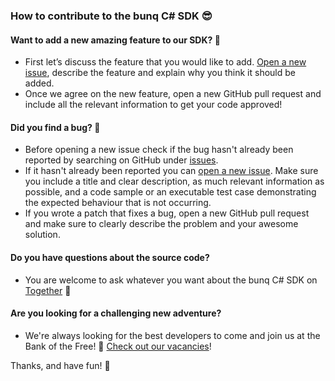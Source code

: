 ### How to contribute to the bunq C# SDK 😎

#### Want to add a new amazing feature to our SDK? 🚀
- First let’s discuss the feature that you would like to add. [Open a new issue](https://github.com/bunq/bunq-csharp/issues/new), describe the feature and explain why you think it should be added.
- Once we agree on the new feature, open a new GitHub pull request and include all the relevant information to get your code approved!

#### Did you find a bug? 🐛
- Before opening a new issue check if the bug hasn't already been reported by searching on GitHub under [issues](https://github.com/bunq/bunq-csharp/issues).  
- If it hasn't already been reported you can [open a new issue](https://github.com/bunq/bunq-csharp/issues/new). Make sure you include a title and clear description, as much relevant information as possible, and a code sample or an executable test case demonstrating the expected behaviour that is not occurring.
- If you wrote a patch that fixes a bug, open a new GitHub pull request and make sure to clearly describe the problem and your awesome solution. 

#### Do you have questions about the source code?
- You are welcome to ask whatever you want about the bunq C# SDK on [Together](https://together.bunq.com) 🎤

#### Are you looking for a challenging new adventure?
- We're always looking for the best developers to come and join us at the Bank of the Free! 🌈 [Check out our vacancies](https://www.bunq.com/en/jobs)!

Thanks, and have fun! 💪

